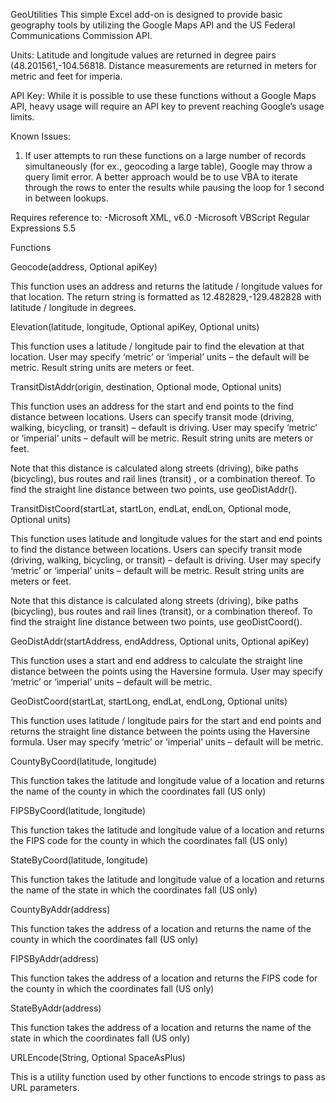 GeoUtilities
This simple Excel add-on is designed to provide basic geography tools by utilizing the Google Maps API and the US Federal Communications Commission API.  

Units: Latitude and longitude values are returned in degree pairs (48.201561,-104.56818.
Distance measurements are returned in meters for metric and feet for imperia. 

API Key: While it is possible to use these functions without a Google Maps API, heavy usage will require an API key to prevent reaching Google’s usage limits.

Known Issues: 
1.	If user attempts to run these functions on a large number of records simultaneously (for ex., geocoding a large table), Google may throw a query limit error. A better approach would be to use VBA to iterate through the rows to enter the results while pausing the loop for 1 second in between lookups. 

Requires reference to:
-Microsoft XML, v6.0
-Microsoft VBScript Regular Expressions 5.5


Functions

Geocode(address, Optional apiKey)

This function uses an address and returns the latitude / longitude values for that location. The return string is formatted as 12.482829,-129.482828 with latitude / longitude in degrees.

Elevation(latitude, longitude, Optional apiKey, Optional units)

This function uses a latitude / longitude pair to find the elevation at that location. User may specify ‘metric’ or ‘imperial’ units – the default will be metric. Result string units are meters or feet.

TransitDistAddr(origin, destination, Optional mode, Optional units)

This function uses an address for the start and end points to the find distance between locations. Users can specify transit mode (driving, walking, bicycling, or transit) – default is driving. User may specify ‘metric’ or ‘imperial’ units – default will be metric. Result string units are meters or feet. 

Note that this distance is calculated along streets (driving), bike paths (bicycling), bus routes and rail lines (transit) , or a combination thereof. To find the straight line distance between two points, use geoDistAddr(). 

TransitDistCoord(startLat, startLon, endLat, endLon, Optional mode, Optional units)

This function uses latitude and longitude values for the start and end points to find the distance between locations. Users can specify transit mode (driving, walking, bicycling, or transit) – default is driving. User may specify ‘metric’ or ‘imperial’ units – default will be metric. Result string units are meters or feet. 

Note that this distance is calculated along streets (driving), bike paths (bicycling), bus routes and rail lines (transit), or a combination thereof. To find the straight line distance between two points, use geoDistCoord(). 

GeoDistAddr(startAddress, endAddress, Optional units, Optional apiKey)

This function uses a start and end address to calculate the straight line distance between the points using the Haversine formula. User may specify ‘metric’ or ‘imperial’ units – default will be metric.

GeoDistCoord(startLat, startLong, endLat, endLong, Optional units)

This function uses latitude / longitude pairs for the start and end points and returns the straight line distance between the points using the Haversine formula. User may specify ‘metric’ or ‘imperial’ units – default will be metric.

CountyByCoord(latitude, longitude)

This function takes the latitude and longitude value of a location and returns the name of the county in which the coordinates fall (US only)

FIPSByCoord(latitude, longitude)

This function takes the latitude and longitude value of a location and returns the FIPS code for the county in which the coordinates fall (US only)

StateByCoord(latitude, longitude)

This function takes the latitude and longitude value of a location and returns the name of the state in which the coordinates fall (US only)

CountyByAddr(address)

This function takes the address of a location and returns the name of the county in which the coordinates fall (US only)

FIPSByAddr(address)

This function takes the address of a location and returns the FIPS code for the county in which the coordinates fall (US only)

StateByAddr(address)

This function takes the address of a location and returns the name of the state in which the coordinates fall (US only)

URLEncode(String, Optional SpaceAsPlus)

This is a utility function used by other functions to encode strings to pass as URL parameters.
